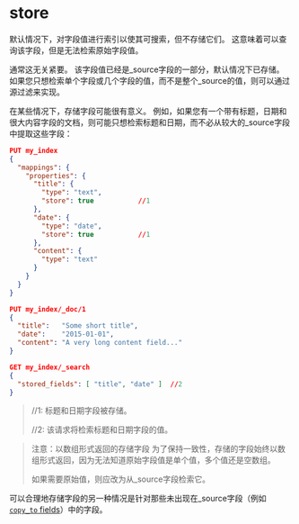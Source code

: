 # store

默认情况下，对字段值进行索引以使其可搜索，但不存储它们。 这意味着可以查询该字段，但是无法检索原始字段值。

通常这无关紧要。 该字段值已经是_source字段的一部分，默认情况下已存储。 如果您只想检索单个字段或几个字段的值，而不是整个_source的值，则可以通过源过滤来实现。

在某些情况下，存储字段可能很有意义。 例如，如果您有一个带有标题，日期和很大内容字段的文档，则可能只想检索标题和日期，而不必从较大的_source字段中提取这些字段：

```json
PUT my_index
{
  "mappings": {
    "properties": {
      "title": {
        "type": "text",
        "store": true 			//1
      },
      "date": {
        "type": "date",
        "store": true 			//1
      },
      "content": {
        "type": "text"
      }
    }
  }
}

PUT my_index/_doc/1
{
  "title":   "Some short title",
  "date":    "2015-01-01",
  "content": "A very long content field..."
}

GET my_index/_search
{
  "stored_fields": [ "title", "date" ] 	//2
}
```

> //1: 标题和日期字段被存储。
>
>
> //2: 该请求将检索标题和日期字段的值。



> 注意：以数组形式返回的存储字段
> 为了保持一致性，存储的字段始终以数组形式返回，因为无法知道原始字段值是单个值，多个值还是空数组。
>
> 如果需要原始值，则应改为从_source字段检索它。



可以合理地存储字段的另一种情况是针对那些未出现在_source字段（例如 [`copy_to` fields](https://www.elastic.co/guide/en/elasticsearch/reference/7.6/copy-to.html)）中的字段。



